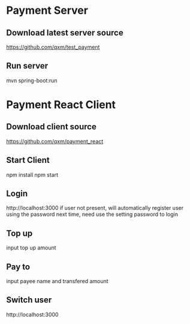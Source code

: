 # Payment Server
## Download latest server source
https://github.com/qxm/test_payment

## Run server
mvn spring-boot:run

# Payment React Client
## Download client source
https://github.com/qxm/payment_react

## Start Client
npm install
npm start

## Login
http://localhost:3000
if user not present, will automatically register user using the password
next time, need use the setting password to login 
## Top up
input top up amount
## Pay to
input payee name and transfered amount

## Switch user
http://localhost:3000

